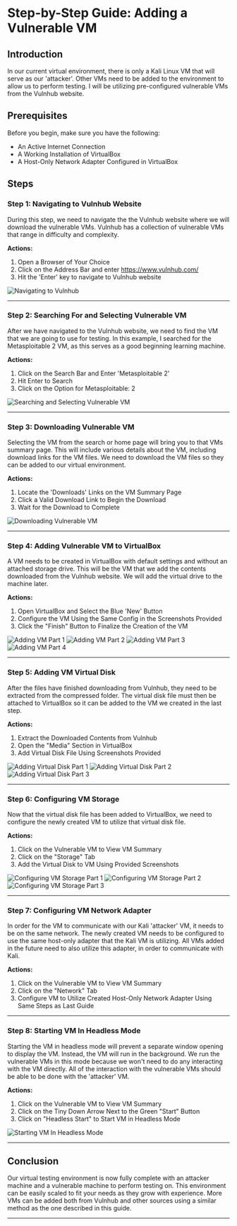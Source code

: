 # Step-by-Step Guide: Adding a Vulnerable VM

## Introduction

In our current virtual environment, there is only a Kali Linux VM that will serve as our 'attacker'. Other VMs need to be added to the environment to allow us to perform testing. I will be utilizing pre-configured vulnerable VMs from the Vulnhub website.

## Prerequisites

Before you begin, make sure you have the following:
- An Active Internet Connection
- A Working Installation of VirtualBox
- A Host-Only Network Adapter Configured in VirtualBox

## Steps

### Step 1: Navigating to Vulnhub Website

During this step, we need to navigate the the Vulnhub website where we will download the vulnerable VMs. Vulnhub has a collection of vulnerable VMs that range in difficulty and complexity.

**Actions:**
1. Open a Browser of Your Choice
2. Click on the Address Bar and enter https://www.vulnhub.com/
3. Hit the 'Enter' key to navigate to Vulnhub website

![Navigating to Vulnhub](<Screenshots/Adding a Vulnerable VM/Navigating-To-Vulnhub.png>)

---

### Step 2: Searching For and Selecting Vulnerable VM

After we have navigated to the Vulnhub website, we need to find the VM that we are going to use for testing. In this example, I searched for the Metasploitable 2 VM, as this serves as a good beginning learning machine.

**Actions:**
1. Click on the Search Bar and Enter 'Metasploitable 2'
2. Hit Enter to Search
3. Click on the Option for Metasploitable: 2

![Searching and Selecting Vulnerable VM](<Screenshots/Adding a Vulnerable VM/Searching-and-Selecting-VM.png>)

---

### Step 3: Downloading Vulnerable VM

Selecting the VM from the search or home page will bring you to that VMs summary page. This will include various details about the VM, including download links for the VM files. We need to download the VM files so they can be added to our virtual environment.

**Actions:**
1. Locate the 'Downloads' Links on the VM Summary Page
2. Click a Valid Download Link to Begin the Download
3. Wait for the Download to Complete

![Downloading Vulnerable VM](<Screenshots/Adding a Vulnerable VM/Downloading-Vulnerable-VM.png>)

---

### Step 4: Adding Vulnerable VM to VirtualBox

A VM needs to be created in VirtualBox with default settings and without an attached storage drive. This will be the VM that we add the contents downloaded from the Vulnhub website. We will add the virtual drive to the machine later.

**Actions:**
1. Open VirtualBox and Select the Blue 'New' Button
2. Configure the VM Using the Same Config in the Screenshots Provided
3. Click the "Finish" Button to Finalize the Creation of the VM

![Adding VM Part 1](<Screenshots/Adding a Vulnerable VM/Adding-VM-Part-1.png>)
![Adding VM Part 2](<Screenshots/Adding a Vulnerable VM/Adding-VM-Part-2.png>)
![Adding VM Part 3](<Screenshots/Adding a Vulnerable VM/Adding-VM-Part-3.png>)
![Adding VM Part 4](<Screenshots/Adding a Vulnerable VM/Adding-VM-Part-4.png>)

---

### Step 5: Adding VM Virtual Disk

After the files have finished downloading from Vulnhub, they need to be extracted from the compressed folder. The virtual disk file must then be attached to VirtualBox so it can be added to the VM we created in the last step.

**Actions:**
1. Extract the Downloaded Contents from Vulnhub
2. Open the "Media" Section in VirtualBox
3. Add Virtual Disk File Using Screenshots Provided

![Adding Virtual Disk Part 1](<Screenshots/Adding a Vulnerable VM/Adding-VM-Drive-Part-1.png>)
![Adding Virtual Disk Part 2](<Screenshots/Adding a Vulnerable VM/Adding-VM-Drive-Part-2.png>)
![Adding Virtual Disk Part 3](<Screenshots/Adding a Vulnerable VM/Adding-VM-Drive-Part-3.png>)

---

### Step 6: Configuring VM Storage

Now that the virtual disk file has been added to VirtualBox, we need to configure the newly created VM to utilize that virtual disk file.

**Actions:**
1. Click on the Vulnerable VM to View VM Summary
2. Click on the "Storage" Tab 
3. Add the Virtual Disk to VM Using Provided Screenshots

![Configuring VM Storage Part 1](<Screenshots/Adding a Vulnerable VM/Configuring-VM-Storage-Part-1.png>)
![Configuring VM Storage Part 2](<Screenshots/Adding a Vulnerable VM/Configuring-VM-Storage-Part-2.png>)
![Configuring VM Storage Part 3](<Screenshots/Adding a Vulnerable VM/Configuring-VM-Storage-Part-3.png>)

---

### Step 7: Configuring VM Network Adapter

In order for the VM to communicate with our Kali 'attacker' VM, it needs to be on the same network. The newly created VM needs to be configured to use the same host-only adapter that the Kali VM is utilizing. All VMs added in the future need to also utilize this adapter, in order to communicate with Kali.

**Actions:**
1. Click on the Vulnerable VM to View VM Summary
2. Click on the "Network" Tab 
3. Configure VM to Utilize Created Host-Only Network Adapter Using Same Steps as Last Guide

---

### Step 8: Starting VM In Headless Mode

Starting the VM in headless mode will prevent a separate window opening to display the VM. Instead, the VM will run in the background. We run the vulnerable VMs in this mode because we won't need to do any interacting with the VM directly. All of the interaction with the vulnerable VMs should be able to be done with the 'attacker' VM.

**Actions:**
1. Click on the Vulnerable VM to View VM Summary
2. Click on the Tiny Down Arrow Next to the Green "Start" Button
3. Click on "Headless Start" to Start VM in Headless Mode

![Starting VM In Headless Mode](<Screenshots/Adding a Vulnerable VM/Starting-VM-In-Headless-Mode.png>)

---

## Conclusion

Our virtual testing environment is now fully complete with an attacker machine and a vulnerable machine to perform testing on. This environment can be easily scaled to fit your needs as they grow with experience. More VMs can be added both from Vulnhub and other sources using a similar method as the one described in this guide.

---